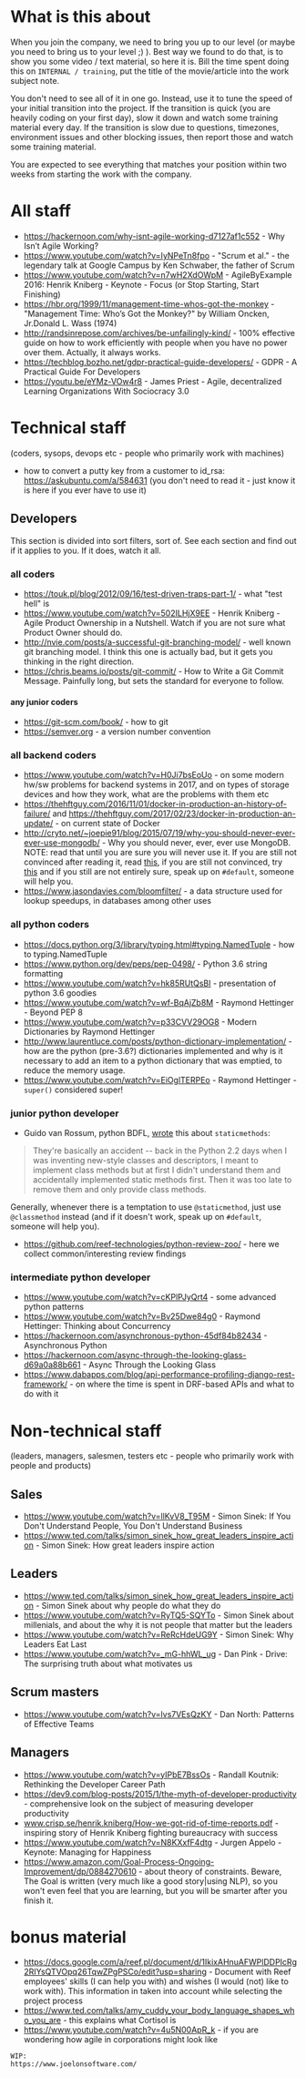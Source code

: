 # What is this about

When you join the company, we need to bring you up to our level (or maybe you need to bring us to your level ;) ). Best way we found to do that, is to show you some video / text material, so here it is. Bill the time spent doing this on `INTERNAL / training`, put the title of the movie/article into the work subject note.

You don't need to see all of it in one go. Instead, use it to tune the speed of your initial transition into the project. If the transition is quick (you are heavily coding on your first day), slow it down and watch some training material every day. If the transition is slow due to questions, timezones, environment issues and other blocking issues, then report those and watch some training material.

You are expected to see everything that matches your position within two weeks from starting the work with the company.


# All staff

 - https://hackernoon.com/why-isnt-agile-working-d7127af1c552 - Why Isn’t Agile Working?
 - https://www.youtube.com/watch?v=IyNPeTn8fpo - "Scrum et al." - the legendary talk at Google Campus by Ken Schwaber, the father of Scrum
 - https://www.youtube.com/watch?v=n7wH2XdOWpM - AgileByExample 2016: Henrik Kniberg - Keynote - Focus (or Stop Starting, Start Finishing)
 - https://hbr.org/1999/11/management-time-whos-got-the-monkey - "Management Time: Who’s Got the Monkey?" by William Oncken, Jr.Donald L. Wass (1974)
 - http://randsinrepose.com/archives/be-unfailingly-kind/ - 100% effective guide on how to work efficiently with people when you have no power over them. Actually, it always works.
 - https://techblog.bozho.net/gdpr-practical-guide-developers/ - GDPR - A Practical Guide For Developers
 - https://youtu.be/eYMz-VOw4r8 - James Priest - Agile, decentralized Learning Organizations With Sociocracy 3.0
 
# Technical staff
(coders, sysops, devops etc - people who primarily work with machines)

 - how to convert a putty key from a customer to id_rsa: https://askubuntu.com/a/584631 (you don't need to read it - just know it is here if you ever have to use it)

## Developers
This section is divided into sort filters, sort of. See each section and find out if it applies to you. If it does, watch it all.

### all coders

 - https://touk.pl/blog/2012/09/16/test-driven-traps-part-1/ - what "test hell" is
 - https://www.youtube.com/watch?v=502ILHjX9EE - Henrik Kniberg - Agile Product Ownership in a Nutshell. Watch if you are not sure what Product Owner should do.
 - http://nvie.com/posts/a-successful-git-branching-model/ - well known git branching model. I think this one is actually bad, but it gets you thinking in the right direction.
 - https://chris.beams.io/posts/git-commit/ - How to Write a Git Commit Message. Painfully long, but sets the standard for everyone to follow.

#### any junior coders
 - https://git-scm.com/book/ - how to git
 - https://semver.org - a version number convention

### all backend coders

 - https://www.youtube.com/watch?v=H0Ji7bsEoUo - on some modern hw/sw problems for backend systems in 2017, and on types of storage devices and how they work, what are the problems with them etc
 - https://thehftguy.com/2016/11/01/docker-in-production-an-history-of-failure/ and https://thehftguy.com/2017/02/23/docker-in-production-an-update/ - on current state of Docker
 - http://cryto.net/~joepie91/blog/2015/07/19/why-you-should-never-ever-ever-use-mongodb/ - Why you should never, ever, ever use MongoDB. NOTE: read that until you are sure you will never use it. If you are still not convinced after reading it, read [this](https://blog.scrapinghub.com/2013/05/13/mongo-bad-for-scraped-data/), if you are still not convinced, try [this](http://www.sarahmei.com/blog/2013/11/11/why-you-should-never-use-mongodb/comment-page-1/) and if you still are not entirely sure, speak up on `#default`, someone will help you.
 - https://www.jasondavies.com/bloomfilter/ - a data structure used for lookup speedups, in databases among other uses

### all python coders

 - https://docs.python.org/3/library/typing.html#typing.NamedTuple - how to typing.NamedTuple
 - https://www.python.org/dev/peps/pep-0498/ - Python 3.6 string formatting
 - https://www.youtube.com/watch?v=hk85RUtQsBI - presentation of python 3.6 goodies
 - https://www.youtube.com/watch?v=wf-BqAjZb8M - Raymond Hettinger - Beyond PEP 8
 - https://www.youtube.com/watch?v=p33CVV29OG8 - Modern Dictionaries by Raymond Hettinger
 - http://www.laurentluce.com/posts/python-dictionary-implementation/ - how are the python (pre-3.6?) dictionaries implemented and why is it necessary to add an item to a python dictionary that was emptied, to reduce the memory usage.
 - https://www.youtube.com/watch?v=EiOglTERPEo - Raymond Hettinger - `super()` considered super!

### junior python developer

 - Guido van Rossum, python BDFL, [wrote](https://mail.python.org/pipermail/python-ideas/2012-May/014969.html) this about `staticmethods`: 
> They're basically an accident -- back in the Python 2.2 days when I was inventing new-style classes and descriptors, I meant to implement class methods but at first I didn't understand them and accidentally implemented static methods first. Then it was too late to remove them and only provide class methods.

Generally, whenever there is a temptation to use `@staticmethod`, just use `@classmethod` instead (and if it doesn't work, speak up on `#default`, someone will help you).

 - https://github.com/reef-technologies/python-review-zoo/ - here we collect common/interesting review findings

### intermediate python developer

 - https://www.youtube.com/watch?v=cKPlPJyQrt4 - some advanced python patterns
 - https://www.youtube.com/watch?v=Bv25Dwe84g0 - Raymond Hettinger: Thinking about Concurrency
 - https://hackernoon.com/asynchronous-python-45df84b82434 - Asynchronous Python
 - https://hackernoon.com/async-through-the-looking-glass-d69a0a88b661 - Async Through the Looking Glass
 - https://www.dabapps.com/blog/api-performance-profiling-django-rest-framework/ - on where the time is spent in DRF-based APIs and what to do with it



# Non-technical staff
(leaders, managers, salesmen, testers etc - people who primarily work with people and products)

## Sales

 - https://www.youtube.com/watch?v=llKvV8_T95M - Simon Sinek: If You Don't Understand People, You Don't Understand Business
 - https://www.ted.com/talks/simon_sinek_how_great_leaders_inspire_action - Simon Sinek: How great leaders inspire action


## Leaders
 - https://www.ted.com/talks/simon_sinek_how_great_leaders_inspire_action - Simon Sinek about why people do what they do
 - https://www.youtube.com/watch?v=RyTQ5-SQYTo - Simon Sinek about millenials, and about the why it is not people that matter but the leaders
 - https://www.youtube.com/watch?v=ReRcHdeUG9Y - Simon Sinek: Why Leaders Eat Last
 - https://www.youtube.com/watch?v=_mG-hhWL_ug - Dan Pink - Drive: The surprising truth about what motivates us

## Scrum masters

 - https://www.youtube.com/watch?v=lvs7VEsQzKY - Dan North: Patterns of Effective Teams

## Managers

 - https://www.youtube.com/watch?v=yIPbE7BssOs - Randall Koutnik: Rethinking the Developer Career Path
 - https://dev9.com/blog-posts/2015/1/the-myth-of-developer-productivity - comprehensive look on the subject of measuring developer productivity
 - www.crisp.se/henrik.kniberg/How-we-got-rid-of-time-reports.pdf - inspiring story of Henrik Kniberg fighting bureaucracy with success
 - https://www.youtube.com/watch?v=N8KXxfF4dtg - Jurgen Appelo - Keynote: Managing for Happiness
 - https://www.amazon.com/Goal-Process-Ongoing-Improvement/dp/0884270610 - about theory of constraints. Beware, The Goal is written (very much like a good story|using NLP), so you won't even feel that you are learning, but you will be smarter after you finish it.


# bonus material
 - https://docs.google.com/a/reef.pl/document/d/1IkixAHnuAFWPlDDPIcRg2RIYsQTVOpq26TqwZPgPSCo/edit?usp=sharing - Document with Reef employees' skills (I can help you with) and wishes (I would (not) like to work with). This information in taken into account while selecting the project process
 - https://www.ted.com/talks/amy_cuddy_your_body_language_shapes_who_you_are - this explains what Cortisol is
 - https://www.youtube.com/watch?v=4u5N00ApR_k - if you are wondering how agile in corporations might look like
 
 
```
WIP:
https://www.joelonsoftware.com/
```

